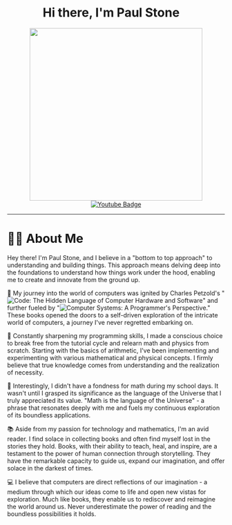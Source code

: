 <div id="header" align="center">
  <h1 align="center">
    Hi there, I'm Paul Stone
    <img src="https://media.giphy.com/media/hvRJCLFzcasrR4ia7z/giphy.gif" width="16px"/>
  </h1>
  
  <img src="https://media.giphy.com/media/ASd0Ukj0y3qMM/giphy.gif?cid=790b7611esn91x37pv00ogc32v5s6a296cy2o2k9qgzrtsdv&ep=v1_gifs_search&rid=giphy.gif&ct=g" width="400" />
</div>

<div id="badges" align="center">
  <a href="https://www.youtube.com/channel/UCMbolp5laGf-10Uh277Bm3Q">
    <img src="https://img.shields.io/badge/YouTube-red?style=for-the-badge&logo=youtube&logoColor=white" alt="Youtube Badge"/>
  </a>
</div>

---

<div id="body">

  # 👨‍💻 About Me
Hey there! I'm Paul Stone, and I believe in a "bottom to top approach" to understanding and building things. This approach means delving deep into the foundations to understand how things work under the hood, enabling me to create and innovate from the ground up.

🚀 My journey into the world of computers was ignited by Charles Petzold's "![Code: The Hidden Language of Computer Hardware and Software](https://www.amazon.com/Code-Language-Computer-Hardware-Software/dp/0735611319)" and further fueled by "![Computer Systems: A Programmer's Perspective](https://www.amazon.com/Computer-Systems-Programmers-Perspective-3rd/dp/013409266X/ref=sr_1_16?crid=II70D88QMHZY&dib=eyJ2IjoiMSJ9.OLtzg7Js_-ernO7qBB2OY7BEq4hiLAM83Wr4M345O7RvgGDp2qNkXbHGvpNw1vZjgjQ0k9d87r2ZktjQEFeBbHo5pYvInmrU8caAqfGlw6-CzOGZD-eidmHpbiYJviCmNmEXyo2F705Z1MtkONKGe__dvCn2WGDe6fzoziVRJ9ik7-WYAVAnpRDsrNyh_v23ZYBB9IDXqv0IxuF5jpMi7kM-CJ0RrWB_AkQ-unEx1JI.9P75P-BQm1FCJbEN-l1suAQdXtN8yIkpEjJD9_I16Qs&dib_tag=se&keywords=Computer+Systems%3A+A+Programmer%27s+Perspective&qid=1708296295&s=books&sprefix=computer+systems+a+programmer%27s+perspective.%2Cstripbooks-intl-ship%2C350&sr=1-16)." These books opened the doors to a self-driven exploration of the intricate world of computers, a journey I've never regretted embarking on.

🧠 Constantly sharpening my programming skills, I made a conscious choice to break free from the tutorial cycle and relearn math and physics from scratch. Starting with the basics of arithmetic, I've been implementing and experimenting with various mathematical and physical concepts. I firmly believe that true knowledge comes from understanding and the realization of necessity.

🏫 Interestingly, I didn't have a fondness for math during my school days. It wasn't until I grasped its significance as the language of the Universe that I truly appreciated its value. "Math is the language of the Universe" - a phrase that resonates deeply with me and fuels my continuous exploration of its boundless applications.

📚 Aside from my passion for technology and mathematics, I'm an avid reader. I find solace in collecting books and often find myself lost in the stories they hold. Books, with their ability to teach, heal, and inspire, are a testament to the power of human connection through storytelling. They have the remarkable capacity to guide us, expand our imagination, and offer solace in the darkest of times.

💻 I believe that computers are direct reflections of our imagination - a medium through which our ideas come to life and open new vistas for exploration. Much like books, they enable us to rediscover and reimagine the world around us. Never underestimate the power of reading and the boundless possibilities it holds.

</div>
